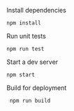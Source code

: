 Install dependencies

``` npm install ```

Run unit tests

``` npm run test ```

Start a dev server

``` npm start ```

Build for deployment

``` npm run build```
